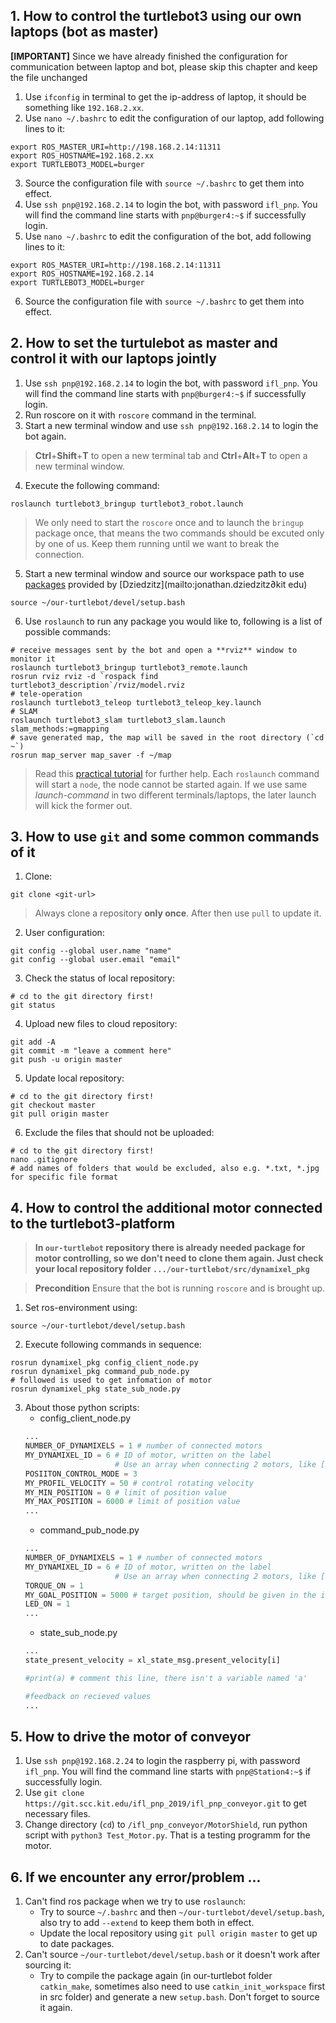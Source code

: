 ## 1. How to control the turtlebot3 using our own laptops (bot as master)
**[IMPORTANT]** Since we have already finished the configuration for communication between laptop and bot, please skip this chapter and keep the file unchanged
1. Use `ifconfig` in terminal to get the ip-address of laptop, it should be something like `192.168.2.xx`.
2. Use `nano ~/.bashrc` to edit the configuration of our laptop, add following lines to it:
```shell
export ROS_MASTER_URI=http://198.168.2.14:11311
export ROS_HOSTNAME=192.168.2.xx
export TURTLEBOT3_MODEL=burger
```
3. Source the configuration file with `source ~/.bashrc` to get them into effect.
4. Use `ssh pnp@192.168.2.14` to login the bot, with password `ifl_pnp`. You will find the command line starts with `pnp@burger4:~$` if successfully login.
5. Use `nano ~/.bashrc` to edit the configuration of the bot, add following lines to it:
```shell
export ROS_MASTER_URI=http://198.168.2.14:11311
export ROS_HOSTNAME=192.168.2.14
export TURTLEBOT3_MODEL=burger
```
6. Source the configuration file with `source ~/.bashrc` to get them into effect.
## 2. How to set the turtulebot as master and control it with our laptops jointly
1. Use `ssh pnp@192.168.2.14` to login the bot, with password `ifl_pnp`. You will find the command line starts with `pnp@burger4:~$` if successfully login.
2. Run roscore on it with `roscore` command in the terminal.
3. Start a new terminal window and use `ssh pnp@192.168.2.14` to login the bot again.
> **Ctrl**+**Shift**+**T** to open a new terminal tab and **Ctrl**+**Alt**+**T** to open a new terminal window.
4. Execute the following command:
```shell
roslaunch turtlebot3_bringup turtlebot3_robot.launch
```
> We only need to start the `roscore` once and to launch the `bringup` package once, that means the two commands should be excuted only by one of us. Keep them running until we want to break the connection.
5. Start a new terminal window and source our workspace path to use [packages](https://git.scc.kit.edu/pnp_team4/our-turtlebot/tree/master/src/turtlebot3) provided by [Dziedzitz](mailto:jonathan.dziedzitz∂kit edu)
```shell
source ~/our-turtlebot/devel/setup.bash
```
6. Use `roslaunch` to run any package you would like to, following is a list of possible commands:
```shell
# receive messages sent by the bot and open a **rviz** window to monitor it
roslaunch turtlebot3_bringup turtlebot3_remote.launch
rosrun rviz rviz -d `rospack find turtlebot3_description`/rviz/model.rviz
# tele-operation
roslaunch turtlebot3_teleop turtlebot3_teleop_key.launch
# SLAM
roslaunch turtlebot3_slam turtlebot3_slam.launch slam_methods:=gmapping
# save generated map, the map will be saved in the root directory (`cd ~`)
rosrun map_server map_saver -f ~/map
```
> Read this [practical tutorial](http://emanual.robotis.com/docs/en/platform/turtlebot3/overview/) for further help.
> Each `roslaunch` command will start a `node`, the node cannot be started again. If we use same *launch-command* in two different terminals/laptops, the later launch will kick the former out.
## 3. How to use `git` and some common commands of it
1. Clone:
```shell
git clone <git-url>
```
> Always clone a repository **only once**. After then use `pull` to update it.
2. User configuration:
```shell
git config --global user.name "name"
git config --global user.email "email"
```
3. Check the status of local repository:
```shell
# cd to the git directory first!
git status
```
4. Upload new files to cloud repository:
```shell
git add -A
git commit -m "leave a comment here"
git push -u origin master
```
5. Update local repository:
```shell
# cd to the git directory first!
git checkout master
git pull origin master
```
6. Exclude the files that should not be uploaded:
```shell
# cd to the git directory first!
nano .gitignore
# add names of folders that would be excluded, also e.g. *.txt, *.jpg for specific file format
```
## 4. How to control the additional motor connected to the turtlebot3-platform
> **In `our-turtlebot` repository there is already needed package for motor controlling, so we don't need to clone them again. Just check your local repository folder `.../our-turtlebot/src/dynamixel_pkg`** 

> **Precondition** Ensure that the bot is running `roscore` and is brought up.
1. Set ros-environment using:
```shell
source ~/our-turtlebot/devel/setup.bash
```
2. Execute following commands in sequence:
```shell
rosrun dynamixel_pkg config_client_node.py
rosrun dynamixel_pkg command_pub_node.py
# followed is used to get infomation of motor
rosrun dynamixel_pkg state_sub_node.py
```
3. About those python scripts:
    - config_client_node.py
    ```python
    ...
    NUMBER_OF_DYNAMIXELS = 1 # number of connected motors
    MY_DYNAMIXEL_ID = 6 # ID of motor, written on the label
                        # Use an array when connecting 2 motors, like [5,6]
    POSIITON_CONTROL_MODE = 3
    MY_PROFIL_VELOCITY = 50 # control rotating velocity
    MY_MIN_POSITION = 0 # limit of position value
    MY_MAX_POSITION = 6000 # limit of position value
    ...
    ```
    - command_pub_node.py
    ```python
    ...
    NUMBER_OF_DYNAMIXELS = 1 # number of connected motors
    MY_DYNAMIXEL_ID = 6 # ID of motor, written on the label
                        # Use an array when connecting 2 motors, like [5,6]
    TORQUE_ON = 1
    MY_GOAL_POSITION = 5000 # target position, should be given in the interval set in config_client_node.py
    LED_ON = 1
    ...
    ```
    - state_sub_node.py
    ```python
    ...
    state_present_velocity = xl_state_msg.present_velocity[i]

    #print(a) # comment this line, there isn't a variable named 'a'

    #feedback on recieved values
    ...
    ```
## 5. How to drive the motor of conveyor
1. Use `ssh pnp@192.168.2.24` to login the raspberry pi, with password `ifl_pnp`. You will find the command line starts with `pnp@Station4:~$` if successfully login.
2. Use `git clone https://git.scc.kit.edu/ifl_pnp_2019/ifl_pnp_conveyor.git` to get necessary files.
3. Change directory (`cd`) to `/ifl_pnp_conveyor/MotorShield`, run python script with `python3 Test_Motor.py`. That is a testing programm for the motor.
## 6. If we encounter any error/problem ...
1. Can't find ros package when we try to use `roslaunch`:
    * Try to source `~/.bashrc` and then `~/our-turtlebot/devel/setup.bash`, also try to add `--extend` to keep them both in effect.
    * Update the local repository using `git pull origin master` to get up to date packages.
2. Can't source `~/our-turtlebot/devel/setup.bash` or it doesn't work after sourcing it:
    * Try to compile the package again (in our-turtlebot folder `catkin_make`, sometimes also need to use `catkin_init_workspace` first in src folder) and generate a new `setup.bash`. Don't forget to source it again.